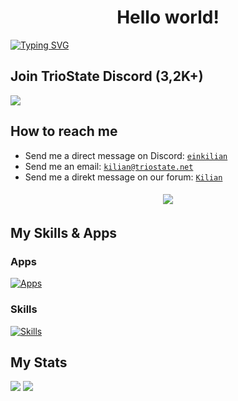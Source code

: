 <h1 align="center">Hello world!</h1>
<a href="https://git.io/typing-svg"><img src="https://readme-typing-svg.herokuapp.com?font=Ubuntu&pause=1000&color=FF4040&center=true&vCenter=true&width=800&lines=My+name+is+Kilian;Iam+a+Project+Leader+and+Discord+Bot+Developer;My+biggest+project+is+called+TrioState" alt="Typing SVG" /></a>

## Join TrioState Discord (3,2K+)
[![](https://img.shields.io/discord/829056994689417256?label=discord&style=for-the-badge&logo=discord&color=5865F2&logoColor=white)](https://discord.gg/triostate)

## How to reach me
- Send me a direct message on Discord: [`einkilian`](https://discord.com/users/354007823157297153)
- Send me an email: [`kilian@triostate.net`](mailto:kilian@triostate.net)
- Send me a direkt message on our forum: [`Kilian`](https://forum.triostate.net/user/1)

<center>
  <a href='https://discord.com/users/354007823157297153'>
    <img src="https://discord.c99.nl/widget/theme-1/354007823157297153.png" style='padding: 5px'>
  </a>
</center>


## My Skills & Apps
### Apps 
[![Apps](https://skillicons.dev/icons?i=vscode,ps,github,git,stackoverflow,figma)](#) 
### Skills
[![Skills](https://skillicons.dev/icons?i=java,lua,php,nodejs,js,ts,html,css,md)](#)

## My Stats
![](http://github-profile-summary-cards.vercel.app/api/cards/profile-details?username=EinKilian&theme=transparent)
![](http://github-profile-summary-cards.vercel.app/api/cards/productive-time?username=EinKilian&theme=transparent&utcOffset=1)
